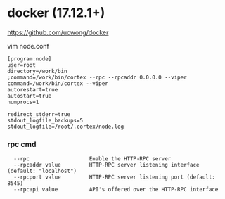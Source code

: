 # docker (17.12.1+)
https://github.com/ucwong/docker

vim node.conf
```
[program:node]
user=root
directory=/work/bin
;command=/work/bin/cortex --rpc --rpcaddr 0.0.0.0 --viper
command=/work/bin/cortex --viper
autorestart=true
autostart=true
numprocs=1

redirect_stderr=true
stdout_logfile_backups=5
stdout_logfile=/root/.cortex/node.log
```
### rpc cmd
```
  --rpc                   Enable the HTTP-RPC server
  --rpcaddr value         HTTP-RPC server listening interface (default: "localhost")
  --rpcport value         HTTP-RPC server listening port (default: 8545)
  --rpcapi value          API's offered over the HTTP-RPC interface
```
